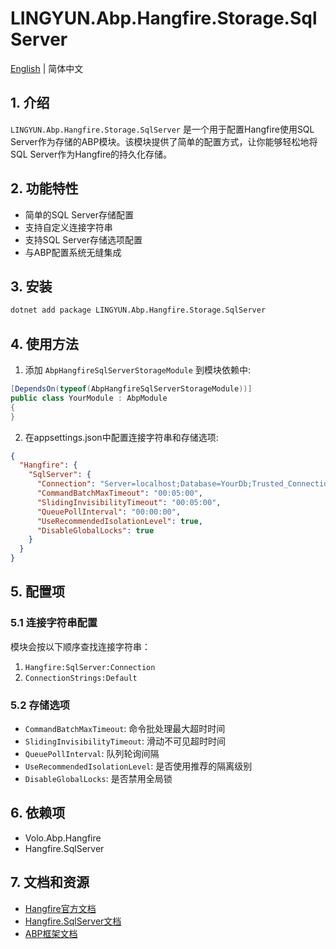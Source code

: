 # LINGYUN.Abp.Hangfire.Storage.SqlServer

[English](README.EN.md) | 简体中文

## 1. 介绍

`LINGYUN.Abp.Hangfire.Storage.SqlServer` 是一个用于配置Hangfire使用SQL Server作为存储的ABP模块。该模块提供了简单的配置方式，让你能够轻松地将SQL Server作为Hangfire的持久化存储。

## 2. 功能特性

* 简单的SQL Server存储配置
* 支持自定义连接字符串
* 支持SQL Server存储选项配置
* 与ABP配置系统无缝集成

## 3. 安装

```bash
dotnet add package LINGYUN.Abp.Hangfire.Storage.SqlServer
```

## 4. 使用方法

1. 添加 `AbpHangfireSqlServerStorageModule` 到模块依赖中:

```csharp
[DependsOn(typeof(AbpHangfireSqlServerStorageModule))]
public class YourModule : AbpModule
{
}
```

2. 在appsettings.json中配置连接字符串和存储选项:

```json
{
  "Hangfire": {
    "SqlServer": {
      "Connection": "Server=localhost;Database=YourDb;Trusted_Connection=True;",
      "CommandBatchMaxTimeout": "00:05:00",
      "SlidingInvisibilityTimeout": "00:05:00",
      "QueuePollInterval": "00:00:00",
      "UseRecommendedIsolationLevel": true,
      "DisableGlobalLocks": true
    }
  }
}
```

## 5. 配置项

### 5.1 连接字符串配置

模块会按以下顺序查找连接字符串：
1. `Hangfire:SqlServer:Connection`
2. `ConnectionStrings:Default`

### 5.2 存储选项

* `CommandBatchMaxTimeout`: 命令批处理最大超时时间
* `SlidingInvisibilityTimeout`: 滑动不可见超时时间
* `QueuePollInterval`: 队列轮询间隔
* `UseRecommendedIsolationLevel`: 是否使用推荐的隔离级别
* `DisableGlobalLocks`: 是否禁用全局锁

## 6. 依赖项

* Volo.Abp.Hangfire
* Hangfire.SqlServer

## 7. 文档和资源

* [Hangfire官方文档](https://docs.hangfire.io/)
* [Hangfire.SqlServer文档](https://docs.hangfire.io/en/latest/configuration/using-sql-server.html)
* [ABP框架文档](https://docs.abp.io/)
